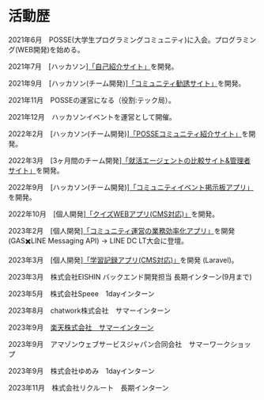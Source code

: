 # 活動歴

2021年6月　POSSE(大学生プログラミングコミュニティ)に入会。プログラミング(WEB開発)を始める。

2021年7月　[ハッカソン][「自己紹介サイト」](https://github.com/posse-ap/rookie_hackathon-202107-teamH/tree/akira-Number5-develop)を開発。

2021年9月　[ハッカソン(チーム開発)][「コミュニティ勧誘サイト」](https://github.com/akira1515/posse-hackathon-202109)を開発。

2021年11月　POSSEの運営になる（役割:テック局）。

2021年12月　ハッカソンイベントを運営として開催。

2022年2月　[ハッカソン(チーム開発)][「POSSEコミュニティ紹介サイト」](https://github.com/posse-ap/posse2-hackathon-202202-team2B)を開発。

2022年3月　[3ヶ月間のチーム開発][「就活エージェントの比較サイト&管理者サイト」](https://github.com/posse-ap/teamdev-2022-posse2-team2E)を開発。

2022年9月　[ハッカソン(チーム開発)][「コミュニティイベント掲示板アプリ」](https://github.com/posse-ap/posse2-hackathon-202209-team2E)を開発。

2022年10月　[個人開発][「クイズWEBアプリ(CMS対応)」](https://github.com/akira1515/study-tracker-app/tree/ph3-quizy-develop-2)を開発。

2023年2月　[個人開発][「コミュニティ運営の業務効率化アプリ」](https://github.com/akira1515/GAS-LINE-Messaging-API)を開発 (GAS✖️LINE Messaging API) → LINE DC LT大会に登壇。

2023年3月　[個人開発][「学習記録アプリ(CMS対応)」](https://github.com/akira1515/study-tracker-app)を開発 (Laravel)。

2023年3月　株式会社EISHIN バックエンド開発担当 長期インターン(9月まで)

2023年5月　株式会社Speee　1dayインターン

2023年8月　chatwork株式会社　サマーインターン

2023年9月　[楽天株式会社　サマーインターン](https://github.com/akira1515/Rakuten-Summer-Intern-2023)

2023年9月　アマゾンウェブサービスジャパン合同会社　サマーワークショップ

2023年9月　株式会社ゆめみ　1dayインターン

2023年11月　株式会社リクルート　長期インターン

